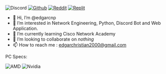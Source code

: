 ![Discord](https://discord-md-badge.vercel.app/api/shield/255686217302147072?theme=discord&style=flat) [![Github](https://img.shields.io/badge/GitHub-100000?style=flat&logo=github&logoColor=white)](https://www.github.com/edgarcnp) [![Reddit](https://img.shields.io/badge/Reddit-FF4500?style=flat&logo=reddit&logoColor=white)](https://www.reddit.com/user/Pecorino-Romano) [![Replit](https://img.shields.io/badge/replit-667881?style=flat&logo=replit&logoColor=white)](https://replit.com/@edgarcnp)

- 👋 Hi, I’m @edgarcnp
- 👀 I’m interested in Network Engineering, Python, Discord Bot and Web Application.
- 🌱 I’m currently learning Cisco Network Academy
- 💞️ I’m looking to collaborate on *nothing*
- 📫 How to reach me : edgarchristian2000@gmail.com

PC Specs: 

![AMD](https://img.shields.io/badge/AMD-Ryzen_9_5900X-ED1C24?style=for-the-badge&logo=amd&logoColor=white)
![Nvidia](https://img.shields.io/badge/NVIDIA-RTX3080-76B900?style=for-the-badge&logo=nvidia&logoColor=white)

<!---
edgarcnp/edgarcnp is a ✨ special ✨ repository because its `README.md` (this file) appears on your GitHub profile.
You can click the Preview link to take a look at your changes.
--->
